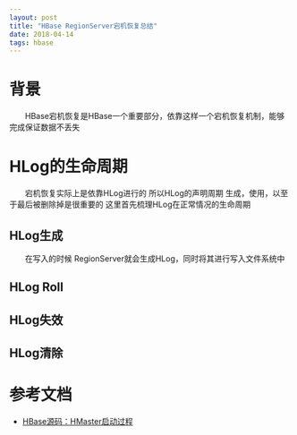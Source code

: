 ```yaml
---
layout: post
title: "HBase RegionServer宕机恢复总结"
date: 2018-04-14
tags: hbase
---
```


# 背景
&emsp;&emsp;HBase宕机恢复是HBase一个重要部分，依靠这样一个宕机恢复机制，能够完成保证数据不丢失

# HLog的生命周期
&emsp;&emsp;宕机恢复实际上是依靠HLog进行的 所以HLog的声明周期 生成，使用，以至于最后被删除掉是很重要的 这里首先梳理HLog在正常情况的生命周期
## HLog生成
&emsp;&emsp;在写入的时候 RegionServer就会生成HLog，同时将其进行写入文件系统中
## HLog Roll
## HLog失效
## HLog清除


# 参考文档
* [HBase源码：HMaster启动过程](https://yq.aliyun.com/articles/25837)


